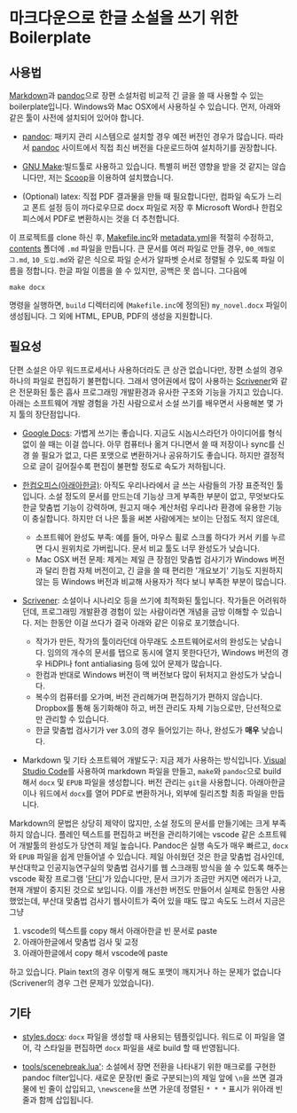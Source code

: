 # 마크다운으로 한글 소설을 쓰기 위한 Boilerplate

## 사용법

[Markdown](https://www.google.com/search?q=markdown)과 [pandoc](https://pandoc.org/)으로 장편 소설처럼 비교적 긴 글을 쓸 때 사용할 수 있는 boilerplate입니다. Windows와 Mac OSX에서 사용하실 수 있습니다. 먼저, 아래와 같은 툴이 사전에 설치되어 있어야 합니다. 

* [pandoc](https://pandoc.org/): 패키지 관리 시스템으로 설치할 경우 예전 버전인 경우가 많습니다. 따라서 [pandoc](https://pandoc.org) 사이트에서 직접 최신 버전을 다운로드하여 설치하기를 권장합니다.

* [GNU Make](https://www.gnu.org/software/make/):빌드툴로 사용하고 있습니다. 특별히 버전 영향을 받을 것 같지는 않습니다만, 저는 [Scoop](https://scoop.sh/)을 이용하여 설치했습니다. 

* (Optional) latex: 직접 PDF 결과물을 만들 때 필요합니다만, 컴파일 속도가 느리고 폰트 설정 등이 까다로우므로 docx 파일로 저장 후 Microsoft Word나 한컴오피스에서 PDF로 변환하시는 것을 더 추천합니다.

이 프로젝트를 clone 하신 후, [Makefile.inc](Makefile.inc)와 [metadata.yml](metadata.yml)을 적절히 수정하고, [contents](contents) 폴더에 `.md` 파일을 만듭니다. 큰 문서를 여러 파일로 만들 경우, `00_에필로그.md`, `10_도입.md`와 같은 식으로 파일 순서가 알파벳 순서로 정렬될 수 있도록 파일 이름을 정합니다. 한글 파일 이름을 쓸 수 있지만, 공백은 못 씁니다. 그다음에 

    make docx

명령을 실행하면, `build` 디렉터리에 (`Makefile.inc`에 정의된) `my_novel.docx` 파일이 생성됩니다. 그 외에 HTML, EPUB, PDF의 생성을 지원합니다.

## 필요성

단편 소설은 아무 워드프로세서나 사용하더라도 큰 상관 없습니다만, 장편 소설의 경우 하나의 파일로 편집하기 불편합니다. 그래서 영어권에서 많이 사용하는 [Scrivener](https://www.literatureandlatte.com/scrivener/overview)와 같은 전문화된 툴은 흡사 프로그래밍 개발환경과 유사한 구조와 기능을 가지고 있습니다. 아래는 소프트웨어 개발 경험을 가진 사람으로서 소설 쓰기를 배우면서 사용해본 몇 가지 툴의 장단점입니다.

* [Google Docs](https://docs.google.com/): 가볍게 쓰기는 좋습니다. 지금도 시놉시스라던가 아이디어를 형식 없이 쓸 때는 이걸 씁니다. 아무 컴퓨터나 옮겨 다니면서 쓸 때 저장이나 sync를 신경 쓸 필요가 없고, 다른 포맷으로 변환하거나 공유하기도 좋습니다. 하지만 결정적으로 글이 길어질수록 편집이 불편할 정도로 속도가 저하됩니다.

* [한컴오피스(아래아한글)](https://www.hancom.com/cs_center/csDownload.do): 아직도 우리나라에서 글 쓰는 사람들의 가장 표준적인 툴입니다. 소설 정도의 문서를 만드는데 기능상 크게 부족한 부분이 없고, 무엇보다도 한글 맞춤법 기능이 강력하며, 원고지 매수 계산처럼 우리나라 환경에 유용한 기능이 충실합니다. 하지만 더 나은 툴을 써본 사람에게는 보이는 단점도 적지 않은데,
  - 소프트웨어 완성도 부족: 예를 들어, 마우스 휠로 스크롤 하다가 커서 키를 누르면 다시 원위치로 가버립니다. 문서 비교 툴도 너무 완성도가 낮습니다. 
  - Mac OSX 버전 문제: 제게는 제일 큰 장점인 맞춤법 검사기가 Windows 버전과 달리 한컴 자체 버전이고, 긴 글을 쓸 때 편리한 '개요보기' 기능도 지원하지 않는 등 Windows 버전과 비교해 사용자가 적다 보니 부족한 부분이 많습니다.
  
* [Scrivener](https://www.literatureandlatte.com/scrivener/overview): 소설이나 시나리오 등을 쓰기에 최적화된 툴입니다. 작가들은 어려워하던데, 프로그래밍 개발환경 경험이 있는 사람이라면 개념을 금방 이해할 수 있습니다. 저는 한동안 이걸 쓰다가 결국 아래와 같은 이유로 포기했습니다.
  - 작가가 만든, 작가의 툴이라던데 아무래도 소프트웨어로서의 완성도는 낮습니다. 임의의 개수의 문서를 탭으로 동시에 열지 못한다던가, Windows 버전의 경우 HiDPI나 font antialiasing 등에 있어 문제가 많습니다. 
  - 한컴과 반대로 Windows 버전이 맥 버전보다 많이 뒤처지고 완성도가 낮습니다.
  - 복수의 컴퓨터를 오가며, 버전 관리해가며 편집하기가 편하지 않습니다. Dropbox를 통해 동기화해야 하고, 버전 관리도 자체 기능으로만, 단선적으로만 관리할 수 있습니다.
  - 한글 맞춤법 검사기가 ver 3.0의 경우 들어있기는 하나, 완성도가 **매우**  낮습니다.

* Markdown 및 기타 소프트웨어 개발도구: 지금 제가 사용하는 방식입니다. [Visual Studio Code](https://code.visualstudio.com/)를 사용하여 markdown 파일을 만들고, `make`와 `pandoc`으로 build 해서 `docx` 및 `EPUB` 파일을 생성합니다. 버전 관리는 `git`을 사용합니다. 아래아한글이나 워드에서 `docx`를 열어 PDF로 변환하거나, 외부에 릴리즈할 최종 파일을 만듭니다.

Markdown의 문법은 상당히 제약이 많지만, 소설 정도의 문서를 만들기에는 크게 부족하지 않습니다. 플레인 텍스트를 편집하고 버전을 관리하기에는 vscode 같은 소프트웨어 개발툴의 완성도가 당연히 제일 높습니다. Pandoc은 실행 속도가 매우 빠르고, `docx`와 `EPUB` 파일을 쉽게 만들어낼 수 있습니다. 제일 아쉬웠던 것은 한글 맞춤법 검사인데, 부산대학교 인공지능연구실의 맞춤법 검사기를 웹 스크래핑 방식을 쓸 수 있도록 해주는 vscode 확장 프로그램 '[단디](https://marketplace.visualstudio.com/items?itemName=fallroot.vscode-dandy)'가 있습니다만, 문서 크기가 조금만 커지면 에러가 나고, 현재 개발이 중지된 것으로 보입니다. 이를 개선한 버전도 만들어서 실제로 한동안 사용했었는데, 부산대 맞춤법 검사기 웹사이트가 죽어 있을 때도 많고 속도도 느려서 지금은 그냥
 1. vscode의 텍스트를 copy 해서 아래아한글 빈 문서로  paste
2. 아래아한글에서 맞춤법 검사 및 교정
3. 아래아한글에서 copy 해서 vscode에 paste

하고 있습니다. Plain text의 경우 이렇게 해도 포맷이 깨지거나 하는 문제가 없습니다 (Scrivener의 경우 그런 문제가 있었습니다).

## 기타

* [styles.docx](styles.docx): `docx` 파일을 생성할 때 사용되는 템플릿입니다. 워드로 이 파일을 열어, 각 스타일을 편집하면 `docx` 파일을 새로 build 할 때 반영됩니다. 

* [tools/scenebreak.lua'](tools/scenebreak.lua): 소설에서 장면 전환을 나타내기 위한 매크로를 구현한 pandoc filter입니다. 새로운 문장(빈 줄로 구분되는)의 제일 앞에 `\n`을 쓰면 결과물에 빈 줄이 삽입되고, `\newscene`을 쓰면 가운데 정렬된 `* * *` 표시가 위아래 빈 줄과 함께 삽입됩니다. 
